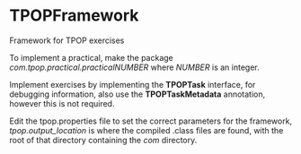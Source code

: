 TPOPFramework
=============

Framework for TPOP exercises

To implement a practical, make the package _com.tpop.practical.practical$NUMBER$_
where $NUMBER$ is an integer.

Implement exercises by implementing the __TPOPTask__ interface, for debugging
information, also use the __TPOPTaskMetadata__ annotation, however this is not required.

Edit the tpop.properties file to set the correct parameters for the framework,
_tpop.output_location_ is where the compiled .class files are found, with the root of that directory
containing the _com_ directory.


